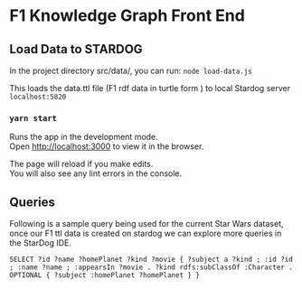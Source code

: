 # F1 Knowledge Graph Front End 

## Load Data to STARDOG
In the project directory src/data/, you can run:
`node load-data.js`

This loads the data.ttl file (F1 rdf data in turtle form ) to local Stardog server `localhost:5820`

### `yarn start`

Runs the app in the development mode.<br />
Open [http://localhost:3000](http://localhost:3000) to view it in the browser.

The page will reload if you make edits.<br />
You will also see any lint errors in the console.

## Queries
Following is a sample query being used for the current Star Wars dataset, once our F1 ttl data is created on stardog 
we can explore more queries in the StarDog IDE.

`SELECT ?id ?name ?homePlanet ?kind ?movie {
  ?subject a ?kind ;
    :id ?id ;
    :name ?name ;
    :appearsIn ?movie .
  ?kind rdfs:subClassOf :Character .
  OPTIONAL { ?subject :homePlanet ?homePlanet }
}` 

